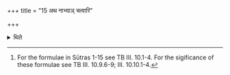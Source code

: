 +++
title = "15 अथ नाभ्याञ् चत्वारि"

+++

<details><summary>थिते</summary>

15. Then in the navel (central part of the Uttaravedi of the shape of wheel) he places (bricks representing) four names of the year with prajapatiḥ saṁvatsaraḥ....[^1]   

[^1]: For the formulae in Sūtras 1-15 see TB III. 10.1-4. For the sigificance of these formulae see TB III. 10.9.6-9; III. 10.10.1-4.  
</details>
